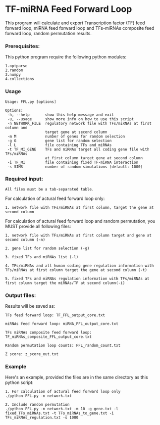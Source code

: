 # TF-miRNA Feed Forward Loop

This program will calculate and export Transcription factor (TF) feed forward loop, miRNA 
feed forward loop and TFs-miRNAs composite feed forward loop, random permutation results.

### Prerequisites:
This python program require the following python modules: 

    1.optparse
    2.random
    3.numpy
    4.collections
### Usage

    Usage: FFL.py [options]

    Options:
     -h, --help       show this help message and exit
     -u, --usage      show more info on how to use this script
     -n NETWORK_FILE  regulatory network file with TFs/miRNAs at first column and
                      target gene at second column
     -m M             number of genes for random selection
     -g G             gene list for random selection
     -l L             file containing TFs and miRNAs
     -t TF_MI_GENE    TFs and miRNAs target all coding gene file with TFs/miRNAs
                      at first column target gene at second column
     -i TF_MI         file containing fixed TF-miRNA interaction
     -s SIMS          number of random simulations [default: 1000]
  
### Required input:

    All files must be a tab-separated table.

For calculation of actural feed forward loop only:
    
    1. network file with TFs/miRNAs at first column, target the gene at second column
  
For calculation of actural feed forward loop and random permutation, you MUST provide all following files:

    1. network file with TFs/miRNAs at first column target and gene at second column (-n)
  
    2. gene list for random selection (-g)
  
    3. fixed TFs and miRNAs list (-l)
  
    4. TFs/miRNAs and all human coding gene regulation information with TFs/miRNAs at first column target the gene at second column (-t)
  
    5. fixed TFs and miRNAs regulation information with TFs/miRNAs at first column target the miRNAs/TF at second column(-i)

### Output files:

  Results will be saved as:

    TFs feed forward loop: TF_FFL_output_core.txt

    miRNAs feed forward loop: miRNA_FFL_output_core.txt

    TFs miRNAs composite feed forward loop: TF_miRNAs_composite_FFL_output_core.txt

    Random permutation loop counts: FFL_random_count.txt

    Z score: z_score_out.txt
    
### Example

Here's an example, provided the files are in the same directory as this python script:

    1. For calculation of actural feed forward loop only
    ./python FFL.py -n network.txt 

    2. Include random permutation
    ./python FFL.py -n network.txt -m 10 -g gene.txt -l fixed_TFs_miRNAs.txt -t TFs_miRNAs_to_gene.txt -i TFs_miRNAs_regulation.txt -s 1000

